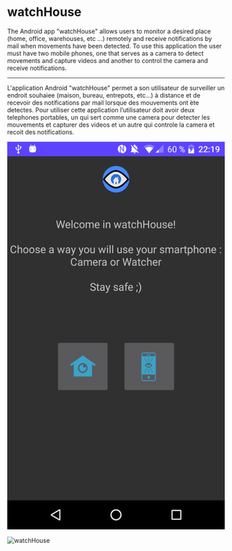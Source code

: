 # watchHouse
The Android app "watchHouse" allows users to monitor a desired place (home, office, warehouses, etc ...) remotely and receive notifications by mail when movements have been detected.
To use this application the user must have two mobile phones, one that serves as a camera to detect movements and capture videos and another to control the camera and receive notifications.
________
L'application Android "watchHouse" permet a son utilisateur de surveiller un endroit souhaiеe (maison, bureau, entrepots, etc...) à distance et de recevoir des notifications par mail lorsque des mouvements ont ́ete detectes.
Pour utiliser cette application l’utilisateur doit avoir deux telephones portables, un qui sert comme une camera pour detecter les mouvements et capturer des videos et un autre qui controle la camera et recoit des notifications.

![watchHouse](https://github.com/miralisa/watchHouse/blob/master/screenshots/watchHouse1.png "Main page")

![watchHouse](https://github.com/miralisa/watchHouse/tree/master/screenshots/watchHouse2.png "Main page in Watcher mode")
